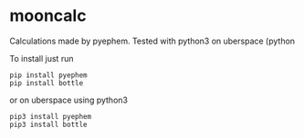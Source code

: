# mooncalc

Calculations made by pyephem. Tested with python3 on uberspace (python

To install just run
```shell
pip install pyephem
pip install bottle
```
or on uberspace using python3
```shell
pip3 install pyephem
pip3 install bottle
```
